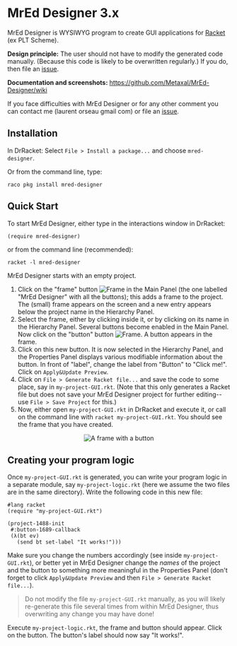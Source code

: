 # MrEd Designer 3.x

MrEd Designer is WYSIWYG program to create GUI applications for [Racket](http://www.racket-lang.org/) (ex PLT Scheme).

**Design principle:** The user should not have to modify the generated code manually. (Because this code is likely to be overwritten regularly.) If you do, then file an [issue](https://github.com/Metaxal/MrEd-Designer/issues).

**Documentation and screenshots:** https://github.com/Metaxal/MrEd-Designer/wiki

If you face difficulties with MrEd Designer or for any other comment you can contact me (laurent orseau gmail com) or file an [issue](https://github.com/Metaxal/MrEd-Designer/issues).

## Installation

In DrRacket: Select `File > Install a package...` and choose `mred-designer`.

Or from the command line, type:
```shell
raco pkg install mred-designer
```

## Quick Start

To start MrEd Designer, either type in the interactions window in DrRacket:
```racket
(require mred-designer)
```
or from the command line (recommended):
```shell
racket -l mred-designer
```

MrEd Designer starts with an empty project.

1. Click on the "frame" button ![Frame](https://raw.githubusercontent.com/Metaxal/MrEd-Designer/master/mred-designer/widgets/frame/icons/24x24.png) in the Main Panel (the one labelled "MrEd Designer" with all the buttons); this adds a frame to the project. The (small) frame appears on the screen and a new entry appears below the project name in the Hierarchy Panel.
2. Select the frame, either by clicking inside it, or by clicking on its name in the Hierarchy Panel. Several buttons become enabled in the Main Panel. Now click on the "button" button ![Frame](https://raw.githubusercontent.com/Metaxal/MrEd-Designer/master/mred-designer/widgets/button/icons/24x24.png). A button appears in the frame.
3. Click on this new button. It is now selected in the Hierarchy Panel, and the Properties Panel displays various modifiable information about the button. In front of "label", change the label from "Button" to "Click me!". Click on `Apply&Update Preview`.
4. Click on `File > Generate Racket file...` and save the code to some place, say in `my-project-GUI.rkt`. (Note that this only generates a Racket file but does not save your MrEd Designer project for further editing--use `File > Save Project` for this.) 
5. Now, either open `my-project-GUI.rkt` in DrRacket and execute it, or call on the command line with `racket my-project-GUI.rkt`. You should see the frame that you have created.

<p align="center">
<img src="https://raw.githubusercontent.com/Metaxal/MrEd-Designer/master/mred-designer/images/screenshots/click-me-frame.png" alt="A frame with a button">
</p>

## Creating your program logic

Once `my-project-GUI.rkt` is generated, you can write your program logic in a separate module, say `my-project-logic.rkt` (here we assume the two files are in the same directory).
Write the following code in this new file:
```racket
#lang racket
(require "my-project-GUI.rkt")

(project-1488-init
 #:button-1689-callback
 (λ(bt ev)
   (send bt set-label "It works!")))
```
Make sure you change the numbers accordingly (see inside `my-project-GUI.rkt`), or better yet in MrEd Designer change the *names* of the project and the button to something more meaningful in the Properties Panel (don't forget to click `Apply&Update Preview` and then `File > Generate Racket file...`).

> Do not modify the file `my-project-GUI.rkt` manually, as you will likely re-generate this file several times from within MrEd Designer, thus overwriting any change you may have done!

Execute `my-project-logic.rkt`, the frame and button should appear. Click on the button. The button's label should now say "It works!".


